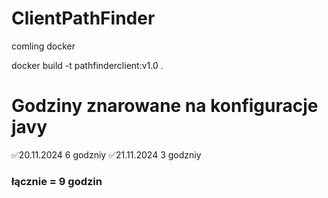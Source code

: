 # ClientPathFinder

comling docker 

docker build -t pathfinderclient:v1.0 .

# Godziny znarowane na konfiguracje javy
✅20.11.2024 6 godzniy
✅21.11.2024 3 godzniy

### łącznie = 9 godzin